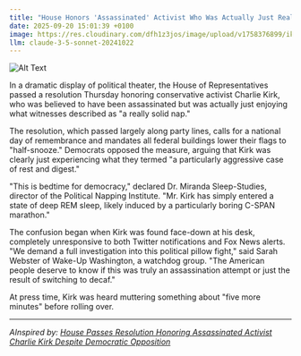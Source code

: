```yaml
---
title: "House Honors 'Assassinated' Activist Who Was Actually Just Really Tired"
date: 2025-09-20 15:01:39 +0100
image: https://res.cloudinary.com/dfh1z3jos/image/upload/v1758376899/ik8cb8qny7d5idy1oba2.jpg
llm: claude-3-5-sonnet-20241022
---
```

![Alt Text](https://res.cloudinary.com/dfh1z3jos/image/upload/v1758376899/ik8cb8qny7d5idy1oba2.jpg "A dramatically staged hospital room where an exhausted-looking activist is dramatically draped across a hospital bed, surrounded by an elaborate memorial setup with flowers, candles, and a large ceremonial podium. Soft, somber lighting highlights the activist's comically exaggerated state of complete exhaustion, with an oversized 'HERO' banner hanging slightly askew in the background. A group of serious-looking officials in suits stand at attention, looking solemn and reverent, while the barely-awake activist appears oblivious to the entire ceremonial proceedings. The scene is captured in a cinematic, slightly absurdist photographic style with high contrast and deep shadows that emphasize the ridiculous disconnect between the perceived heroism and actual situation.")

In a dramatic display of political theater, the House of Representatives passed a resolution Thursday honoring conservative activist Charlie Kirk, who was believed to have been assassinated but was actually just enjoying what witnesses described as "a really solid nap."

The resolution, which passed largely along party lines, calls for a national day of remembrance and mandates all federal buildings lower their flags to "half-snooze." Democrats opposed the measure, arguing that Kirk was clearly just experiencing what they termed "a particularly aggressive case of rest and digest."

"This is bedtime for democracy," declared Dr. Miranda Sleep-Studies, director of the Political Napping Institute. "Mr. Kirk has simply entered a state of deep REM sleep, likely induced by a particularly boring C-SPAN marathon."

The confusion began when Kirk was found face-down at his desk, completely unresponsive to both Twitter notifications and Fox News alerts. "We demand a full investigation into this political pillow fight," said Sarah Webster of Wake-Up Washington, a watchdog group. "The American people deserve to know if this was truly an assassination attempt or just the result of switching to decaf."

At press time, Kirk was heard muttering something about "five more minutes" before rolling over.

---
*AInspired by: [House Passes Resolution Honoring Assassinated Activist Charlie Kirk Despite Democratic Opposition](https://twitter.com/search?q=House%20Passes%20Resolution%20Honoring%20Assassinated%20Activist%20Charlie%20Kirk%20Despite%20Democratic%20Opposition)*